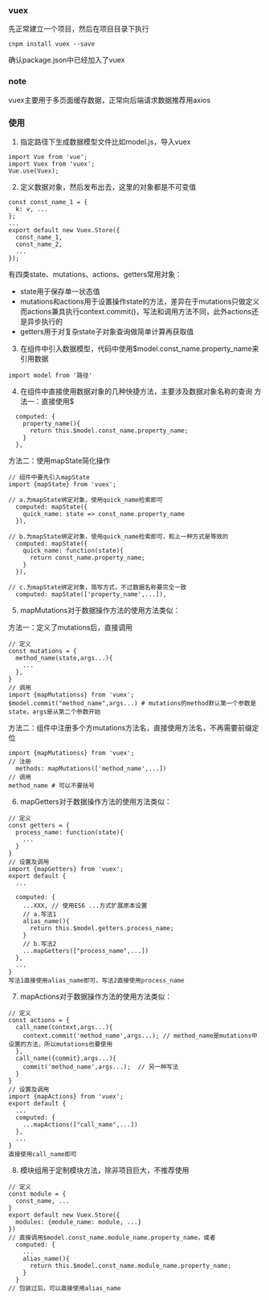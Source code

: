 
### vuex

先正常建立一个项目，然后在项目目录下执行
```
cnpm install vuex --save
```
确认package.json中已经加入了vuex

### note

vuex主要用于多页面缓存数据，正常向后端请求数据推荐用axios

### 使用

1. 指定路径下生成数据模型文件比如model.js，导入vuex
```
import Vue from 'vue';
import Vuex from 'vuex';
Vue.use(Vuex);
```

2. 定义数据对象，然后发布出去，这里的对象都是不可变值
```
const const_name_1 = {
  k: v, ...
};
...
export default new Vuex.Store({
  const_name_1,
  const_name_2,
  ...
});
```

有四类state、mutations、actions、getters常用对象：
* state用于保存单一状态值
* mutations和actions用于设置操作state的方法，差异在于mutations只做定义而actions兼具执行context.commit()，写法和调用方法不同，此外actions还是异步执行的
* getters用于对复杂state子对象查询做简单计算再获取值

3. 在组件中引入数据模型，代码中使用$model.const_name.property_name来引用数据
```
import model from '路径'
```

4. 在组件中直接使用数据对象的几种快捷方法，主要涉及数据对象名称的查询
方法一：直接使用$
```
  computed: {
    property_name(){
      return this.$model.const_name.property_name;
    }
  },
```

方法二：使用mapState简化操作
```
// 组件中要先引入mapState
import {mapState} from 'vuex';

// a.为mapState绑定对象，使用quick_name检索即可
  computed: mapState({
    quick_name: state => const_name.property_name
  }),

// b.为mapState绑定对象，使用quick_name检索即可，和上一种方式是等效的
  computed: mapState({
    quick_name: function(state){
      return const_name.property_name;
    }
  }),

// c.为mapState绑定对象，简写方式，不过数据名称要完全一致
  computed: mapState(['property_name',...]),
```

5. mapMutations对于数据操作方法的使用方法类似：

方法一：定义了mutations后，直接调用
```
// 定义
const mutations = {
  method_name(state,args...){
    ...
  },
}
// 调用
import {mapMutationss} from 'vuex';
$model.commit("method_name",args...) # mutations的method默认第一个参数是state，args是从第二个参数开始
```

方法二：组件中注册多个方mutations方法名，直接使用方法名，不再需要前缀定位
```
import {mapMutationss} from 'vuex';
// 注册
  methods: mapMutations(['method_name',...])
// 调用
method_name # 可以不要括号
```

6. mapGetters对于数据操作方法的使用方法类似：
```
// 定义
const getters = {
  process_name: function(state){
    ...
  }
}
// 设置及调用
import {mapGetters} from 'vuex';
export default {
  ...
  
  computed: {
    ...XXX, // 使用ES6 ...方式扩展原本设置
    // a.写法1
    alias_name(){
      return this.$model.getters.process_name;
    }
    // b.写法2
    ...mapGetters(["process_name",...])
  },
  ...
}
写法1直接使用alias_name即可，写法2直接使用process_name
```

7. mapActions对于数据操作方法的使用方法类似：
```
// 定义
const actions = {
  call_name(context,args...){
    context.commit('method_name',args...); // method_name是mutations中设置的方法，所以mutations也要使用
  },
  call_name({commit},args...){
    commit('method_name',args...);  // 另一种写法
  }
}
// 设置及调用
import {mapActions} from 'vuex';
export default {
  ...
  computed: {
    ...mapActions(["call_name",...])
  },
  ...
}
直接使用call_name即可
```

8. 模块组用于定制模块方法，除非项目巨大，不推荐使用
```
// 定义
const module = {
  const_name, ...
}
export default new Vuex.Store({
  modules: {module_name: module, ...}
})
// 直接调用$model.const_name.module_name.property_name，或者
  computed: {
    ...
    alias_name(){
      return this.$model.const_name.module_name.property_name;
    }
  }
// 包装过后，可以直接使用alias_name
```

